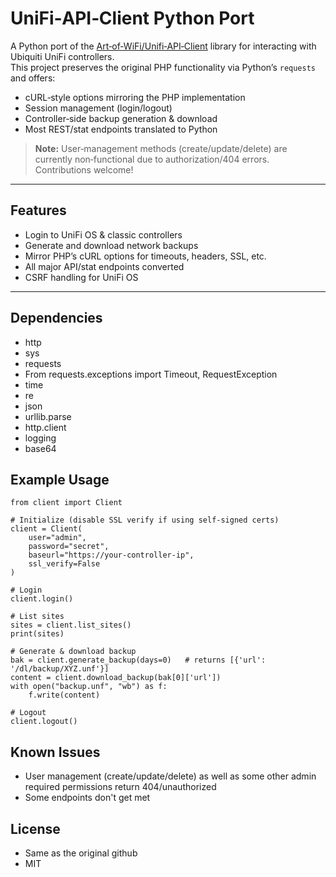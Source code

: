 # UniFi‑API‑Client Python Port

A Python port of the [Art‑of‑WiFi/Unifi‑API‑Client](https://github.com/Art-of-WiFi/Unifi-API-client) library for interacting with Ubiquiti UniFi controllers.  
This project preserves the original PHP functionality via Python’s `requests` and offers:

- cURL‑style options mirroring the PHP implementation  
- Session management (login/logout)  
- Controller‑side backup generation & download  
- Most REST/stat endpoints translated to Python  

> **Note:** User‑management methods (create/update/delete) are currently non‑functional due to authorization/404 errors. Contributions welcome!

---

## Features

- Login to UniFi OS & classic controllers  
- Generate and download network backups  
- Mirror PHP’s cURL options for timeouts, headers, SSL, etc.  
- All major API/stat endpoints converted  
- CSRF handling for UniFi OS  

---

## Dependencies

- http
- sys
- requests
- From requests.exceptions import Timeout, RequestException
- time
- re
- json
- urllib.parse
- http.client
- logging
- base64

## Example Usage

```
from client import Client

# Initialize (disable SSL verify if using self‑signed certs)
client = Client(
    user="admin",
    password="secret",
    baseurl="https://your-controller-ip",
    ssl_verify=False
)

# Login
client.login()

# List sites
sites = client.list_sites()
print(sites)

# Generate & download backup
bak = client.generate_backup(days=0)   # returns [{'url': '/dl/backup/XYZ.unf'}]
content = client.download_backup(bak[0]['url'])
with open("backup.unf", "wb") as f:
    f.write(content)

# Logout
client.logout()
```

## Known Issues

- User management (create/update/delete) as well as some other admin required permissions return 404/unauthorized
- Some endpoints don't get met

## License

- Same as the original github
- MIT